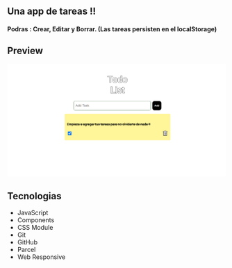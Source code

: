 ## Una app de tareas !!

#### Podras : Crear, Editar y Borrar. (Las tareas persisten en el localStorage)

## Preview

![Desktop](./src/icons/desktop.png)

## Tecnologias

- JavaScript
- Components
- CSS Module
- Git
- GitHub
- Parcel
- Web Responsive
